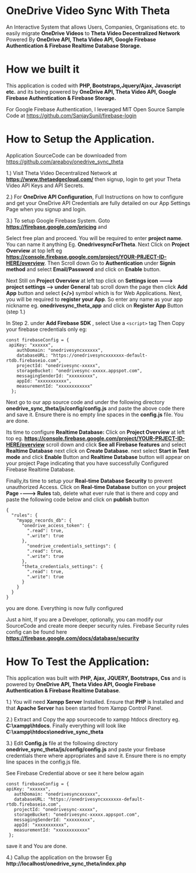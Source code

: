 # OneDrive Video Sync With Theta
An Interactive System that allows Users, Companies, Organisations etc. to easily migrate **OneDrive Videos** to **Theta Video Decentralized Network** Powered By
**OneDrive API, Theta Video API, Google Firebase Authentication & Firebase Realtime Database Storage.**

# How we built it

This application is coded with **PHP, Bootstraps,Jquery/Ajax, Javascript etc.** and its being powered by **OneDrive API, Theta Video API, Google Firebase Authentication & Firebase Storage.**

For Google Firebase Authentication, I leveraged MIT Open Source Sample Code at https://github.com/SanjaySunil/firebase-login

# How to Setup the Application.

Application SourceCode can be downloaded from https://github.com/areaboy/onedrive_sync_theta



1.) Visit Theta Video Decentralized Network at **https://www.thetaedgecloud.com/** then signup, login to get your Theta Video API Keys and API Secrets.

2.) For **OneDrive API Configuration**, Full Instructions on how to configure and get your OneDrive API Credentials are fully detailed on our App Settings Page when you signup and login.

3.) To setup Google Firebase System. Goto **https://firebase.google.com/pricing** and

Select free plan and proceed. You will be required to enter **project name**. You can name it anything Eg. **OnedrivesyncForTheta**.
Next Click on **Project Overview** at top left eg **https://console.firebase.google.com/project/YOUR-PRJECT-ID-HERE/overview**. Then Scroll down Go to **Authentication** under **Signin method** and select **Email/Password** and click on **Enable** button.

Next Still on **Project Overview** at left top click on **Settings icon ---> project settings --> under General** tab scroll down the page then click **Add App** button and select **(</>)** symbol which is for Web Applications. Next, you will be required to **register your App**. So enter any name as your app nickname eg. **onedrivesync_theta_app** and click on **Register App** Button (step 1.)

In Step 2. under **Add Firebase SDK** , select Use a ```<script>``` tag Then Copy your firebase credentials only eg:

```
const firebaseConfig = {
 apiKey: "xxxxxx",
    authDomain: "onedrivesyncxxxxxx",
    databaseURL: "https://onedrivesyncxxxxxxx-default-rtdb.firebaseio.com",
    projectId: "onedrivesync-xxxxx",
    storageBucket: "onedrivesync-xxxxx.appspot.com",
    messagingSenderId: "xxxxxxxxx",
    appId: "xxxxxxxxxxx",
    measurementId: "xxxxxxxxxxxx"
  };

```
Next go to our app source code and under the following directory **onedrive_sync_theta/js/config/config.js** and paste the above code there and save it. Ensure there is no empty line spaces in the **config.js** file. You are done.

Its time to configure **Realtime Database:** Click on **Project Overview** at left top eg. **https://console.firebase.google.com/project/YOUR-PRJECT-ID-HERE/overview** scroll down and click **See all Firebase features** and select **Realtime Database** next click on **Create Database**. next select **Start in Test mode** and click **Enable** Button and **Realtime Database** button will appear on your project Page indicating that you have successfully Configured Firebase Realtime Database.

Finally,its time to setup your **Real-time Database Security** to prevent unauthorized Access. Click on **Real-time Database** button on your **project Page ----> Rules** tab, delete what ever rule that is there and copy and paste the following code below and click on **publish** button
```
{
  "rules": {
    "myapp_records_db": {
      "onedrive_access_token": {
        ".read": true,
        ".write": true
      },
        "onedrive_credentials_settings": {
        ".read": true,
        ".write": true
      },
      "theta_credentials_settings": {
        ".read": true,
        ".write": true
      }
    }
  }
}

```
you are done. Everything is now fully configured

Just a hint, If you are a Developer, optionally, you can modify our SourceCode and create more deeper security rules. Firebase Security rules config can be found here **https://firebase.google.com/docs/database/security**

# How To Test the Application:

This application was built with **PHP, Ajax, JQUERY, Bootstraps, Css** and is powered by **OneDrive API, Theta Video API, 
Google Firebase Authentication & Firebase Realtime Database**.


1.) You will need **Xampp Server** Installed.  Ensure that **PHP** is Installed and that **Apache Server** has been started from Xampp Control Panel.

2.) Extract and Copy the app sourcecode to xampp htdocs directory eg. **C:\xampp\htdocs**. Finally everything will look like
**C:\xampp\htdocs\onedrive_sync_theta**

3.) Edit **Config.js** file at the following directory **onedrive_sync_theta/js/config/config.js** and paste your firebase credentials there where appropriates
 and save it. Ensure there is no empty line spaces in the config.js file. 
 
See Firebase Credential above or see it here below again

 ```
const firebaseConfig = {
 apiKey: "xxxxxx",
    authDomain: "onedrivesyncxxxxxx",
    databaseURL: "https://onedrivesyncxxxxxxx-default-rtdb.firebaseio.com",
    projectId: "onedrivesync-xxxxx",
    storageBucket: "onedrivesync-xxxxx.appspot.com",
    messagingSenderId: "xxxxxxxxx",
    appId: "xxxxxxxxxxx",
    measurementId: "xxxxxxxxxxxx"
  };

```
save it and You are done.



4.) Callup the application on the browser Eg **http://localhost/onedrive_sync_theta/index.php**

